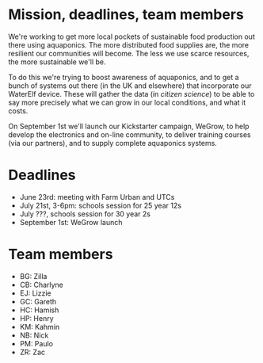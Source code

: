 Mission, deadlines, team members
===

We're working to get more local pockets of sustainable food production out
there using aquaponics. The more distributed food supplies are, the more
resilient our communities will become. The less we use scarce resources, the
more sustainable we'll be.

To do this we're trying to boost awareness of aquaponics, and to get a bunch
of systems out there (in the UK and elsewhere) that incorporate our WaterElf
device. These will gather the data (in _citizen science_) to be able to say
more precisely what we can grow in our local conditions, and what it costs.

On September 1st we'll launch our Kickstarter campaign, WeGrow, to help
develop the electronics and on-line community, to deliver training courses
(via our partners), and to supply complete aquaponics systems.

# Deadlines

- June 23rd: meeting with Farm Urban and UTCs
- July 21st, 3-6pm: schools session for 25 year 12s
- July ???, schools session for 30 year 2s
- September 1st: WeGrow launch

# Team members

- BG: Zilla
- CB: Charlyne
- EJ: Lizzie
- GC: Gareth
- HC: Hamish
- HP: Henry
- KM: Kahmin
- NB: Nick
- PM: Paulo
- ZR: Zac
